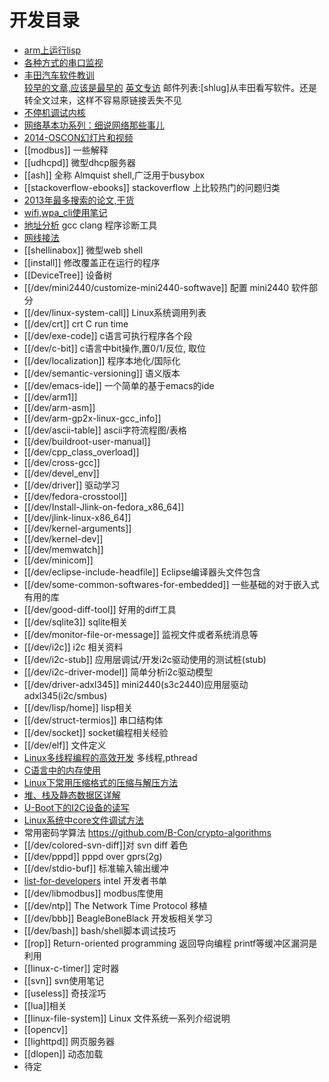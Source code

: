 # 开发目录

* [arm上运行lisp](arm-ecl)
* [各种方式的串口监视](tty-monitor)
* [丰田汽车软件教训](http://www.amobbs.com/thread-5557598-1-1.html)  
  [较早的文章,应该是最早的](http://club.tgfcer.com/thread-6817371-1-1.html)
  [英文专访](http://cybergibbons.com/wp-content/uploads/2013/10/Bookout_v_Toyota_Barr_REDACTED.pdf)
  邮件列表:[shlug]从丰田看写软件。还是转全文过来，这样不容易原链接丢失不见
* [不停机调试内核](http://www.infoq.com/cn/presentations/gdb-sharp-knife-kgtp-linux-kernel)
* [网络基本功系列：细说网络那些事儿](https://community.emc.com/thread/197851)
* [2014-OSCON幻灯片和视频](http://www.oscon.com/oscon2014/public/schedule/proceedings)
* [[modbus]] 一些解释
* [[udhcpd]] 微型dhcp服务器
* [[ash]] 全称 Almquist shell,广泛用于busybox 
* [[stackoverflow-ebooks]] stackoverflow 上比较热门的问题归类
* [2013年最多搜索的论文,干货](http://googleresearch.blogspot.co.uk/2014/06/influential-papers-for-2013.html)
* [wifi,wpa_cli使用笔记](wifi)
* [地址分析](AddressSanitizer) gcc clang 程序诊断工具
* [网线接法](wire)
* [[shellinabox]] 微型web shell
* [[install]] 修改覆盖正在运行的程序
* [[DeviceTree]] 设备树
* [[/dev/mini2440/customize-mini2440-softwave]] 配置 mini2440 软件部分 
* [[/dev/linux-system-call]] Linux系统调用列表
* [[/dev/crt]] crt C run time
* [[/dev/exe-code]] c语言可执行程序各个段
* [[/dev/c-bit]] c语言中bit操作,置0/1/反位, 取位
* [[/dev/localization]] 程序本地化/国际化
* [[/dev/semantic-versioning]] 语义版本
* [[/dev/emacs-ide]] 一个简单的基于emacs的ide
* [[/dev/arm1]]
* [[/dev/arm-asm]]
* [[/dev/arm-gp2x-linux-gcc_info]]
* [[/dev/ascii-table]] ascii字符流程图/表格
* [[/dev/buildroot-user-manual]]
* [[/dev/cpp_class_overload]]
* [[/dev/cross-gcc]]
* [[/dev/devel_env]]
* [[/dev/driver]] 驱动学习
* [[/dev/fedora-crosstool]]
* [[/dev/Install-Jlink-on-fedora_x86_64]]
* [[/dev/jlink-linux-x86_64]]
* [[/dev/kernel-arguments]]
* [[/dev/kernel-dev]]
* [[/dev/memwatch]]
* [[/dev/minicom]]
* [[/dev/eclipse-include-headfile]] Eclipse编译器头文件包含
* [[/dev/some-common-softwares-for-embedded]] 一些基础的对于嵌入式有用的库
* [[/dev/good-diff-tool]]  好用的diff工具
* [[/dev/sqlite3]] sqlite相关
* [[/dev/monitor-file-or-message]] 监视文件或者系统消息等
* [[/dev/i2c]] i2c 相关资料
* [[/dev/i2c-stub]] 应用层调试/开发i2c驱动使用的测试桩(stub)
* [[/dev/i2c-driver-model]] 简单分析i2c驱动模型
* [[/dev/driver-adxl345]] mini2440(s3c2440)应用层驱动adxl345(i2c/smbus)
* [[/dev/lisp/home]]  lisp相关
* [[/dev/struct-termios]] 串口结构体
* [[/dev/socket]] socket编程相关经验
* [[/dev/elf]] 文件定义
* [Linux多线程编程的高效开发](http://www.embeddedlinux.org.cn/html/xianchengjincheng/201310/24-2658.html) 多线程,pthread 
* [C语言中的内存使用](http://www.embeddedlinux.org.cn/html/xinshourumen/201310/24-2657.html)
* [Linux下常用压缩格式的压缩与解压方法](http://www.embeddedlinux.org.cn/html/xinshourumen/201310/23-2656.html)
* [堆、栈及静态数据区详解](http://www.embeddedlinux.org.cn/html/xinshourumen/201310/23-2655.html) 
* [U-Boot下的I2C设备的读写](http://www.embeddedlinux.org.cn/html/jishuzixun/201310/23-2653.html)
* [Linux系统中core文件调试方法](http://www.embeddedlinux.org.cn/html/jishuzixun/201310/23-2654.html)
* 常用密码学算法 https://github.com/B-Con/crypto-algorithms
* [[/dev/colored-svn-diff]]对 svn diff 着色
* [[/dev/pppd]] pppd over gprs(2g)
* [[/dev/stdio-buf]] 标准输入输出缓冲
* [list-for-developers](https://noggin.intel.com/sites/default/files/Intel-Recommended-Reading-List_1H14_0.pdf) intel 开发者书单
* [[/dev/libmodbus]] modbus库使用
* [[/dev/ntp]] The Network Time Protocol 移植
* [[/dev/bbb]] BeagleBoneBlack 开发板相关学习
* [[/dev/bash]] bash/shell脚本调试技巧
* [[rop]] Return-oriented programming 返回导向编程 printf等缓冲区漏洞是利用
* [[linux-c-timer]] 定时器
* [[svn]] svn使用笔记
* [[useless]] 奇技淫巧
* [[lua]]相关
* [[linux-file-system]] Linux 文件系统一系列介绍说明
* [[opencv]]
* [[lighttpd]] 网页服务器
* [[dlopen]] 动态加载
* 待定